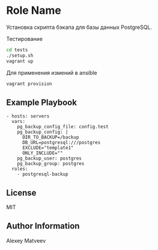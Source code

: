 Role Name
=========

Установка скрипта бэкапа для базы данных PostgreSQL.

Тестирование

```bash
cd tests
./setup.sh
vagrant up
```

Для применения измений в ansible
```bash
vagrant provision
```

Example Playbook
----------------

    - hosts: servers
      vars:
        pg_backup_config_file: config.test
        pg_backup_config: |
          DIR_TO_BACKUP=/backup
          DB_URL=postgresql:///postgres
          EXCLUDE="template1"
          ONLY_INCLUDE=""
        pg_backup_user: postgres
        pg_backup_group: postgres
      roles:
        - postgresql-backup

License
-------

MIT

Author Information
------------------

Alexey Matveev
